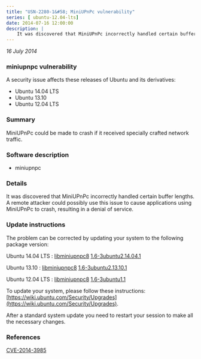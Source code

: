 ```yaml
---
title: "USN-2280-1&#58; MiniUPnPc vulnerability"
series: [ ubuntu-12.04-lts]
date: 2014-07-16 12:00:00
description: |
    It was discovered that MiniUPnPc incorrectly handled certain buffer lengths. A remote attacker could possibly use this issue to cause applications using MiniUPnPc to crash, resulting in a denial of service. 
--- 
```

 
 

*16 July 2014*

### miniupnpc vulnerability

A security issue affects these releases of Ubuntu and its derivatives:

* Ubuntu 14.04 LTS
* Ubuntu 13.10
* Ubuntu 12.04 LTS

### Summary

MiniUPnPc could be made to crash if it received specially crafted network traffic.

### Software description

* miniupnpc 

### Details

It was discovered that MiniUPnPc incorrectly handled certain buffer lengths. A remote attacker could possibly use this issue to cause applications using MiniUPnPc to crash, resulting in a denial of service. 

### Update instructions

The problem can be corrected by updating your system to the following package version:

Ubuntu 14.04 LTS
 : [libminiupnpc8](https://launchpad.net/ubuntu/+source/miniupnpc) <span> [1.6-3ubuntu2.14.04.1](https://launchpad.net/ubuntu/+source/miniupnpc/1.6-3ubuntu2.14.04.1) </span> 

Ubuntu 13.10
 : [libminiupnpc8](https://launchpad.net/ubuntu/+source/miniupnpc) <span> [1.6-3ubuntu2.13.10.1](https://launchpad.net/ubuntu/+source/miniupnpc/1.6-3ubuntu2.13.10.1) </span> 

Ubuntu 12.04 LTS
 : [libminiupnpc8](https://launchpad.net/ubuntu/+source/miniupnpc) <span> [1.6-3ubuntu1.1](https://launchpad.net/ubuntu/+source/miniupnpc/1.6-3ubuntu1.1) </span> 

To update your system, please follow these instructions: [https://wiki.ubuntu.com/Security/Upgrades](https://wiki.ubuntu.com/Security/Upgrades).

After a standard system update you need to restart your session to make all the necessary changes. 

### References

 
 [CVE-2014-3985](http://people.ubuntu.com/~ubuntu-security/cve/CVE-2014-3985)
 

